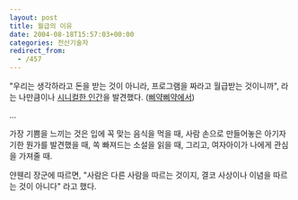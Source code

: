 ```yaml
---
layout: post
title: 월급의 이유
date: 2004-08-18T15:57:03+00:00
categories: 전산기술자
redirect_from:
  - /457
---
```


"우리는 생각하라고 돈을 받는 것이 아니라, 프로그램을 짜라고 월급받는 것이니까", 라는 나만큼이나 <a href="http://blogs.msdn.com/slippman/archive/2004/08/18/216405.aspx" target="bb">시니컬한 인간</a>을 발견했다. (<a href="http://madchick.egloos.com/678706" target="bb">삐약삐약에서</a>)

...

가장 기쁨을 느끼는 것은 입에 꼭 맞는 음식을 먹을 때, 사람 손으로 만들어놓은 아기자기한 뭔가를 발견했을 때, 쏙 빠져드는 소설을 읽을 때, 그리고, 여자아이가 나에게 관심을 가져줄 때.

얀웬리 장군에 따르면, "사람은 다른 사람을 따르는 것이지, 결코 사상이나 이념을 따르는 것이 아니다" 라고 했다.
<div id=comments>
</div>
